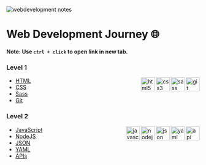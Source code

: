 ![webdevelopment notes](https://github.com/shubhsharma19/web-development-notes/assets/69891912/11b01e78-fd52-43da-99df-ec6d81f89c91)


<h1 align="left"> Web Development Journey 🌐 </h1>

**Note: Use `ctrl + click` to open link in new tab.**

### Level 1
<img align="right" src="https://git-scm.com/images/logos/downloads/Git-Icon-1788C.png" height="36" alt="git"> 
<img align="right" src="https://cdn-icons-png.flaticon.com/512/5968/5968358.png" height="36" alt="sass"> 
<img align="right" src="https://upload.wikimedia.org/wikipedia/commons/thumb/6/62/CSS3_logo.svg/768px-CSS3_logo.svg.png" height="36" alt="css3">
<img align="right" src="https://cdn-icons-png.flaticon.com/512/1216/1216733.png" height="36" alt="html5"> 

- [HTML](https://github.com/shubhsharma19/web-development-notes/tree/main/HTML)
- [CSS](https://github.com/shubhsharma19/web-development-notes/tree/main/CSS)
- [Sass](https://github.com/shubhsharma19/web-development-notes/tree/main/Sass)
- [Git](https://github.com/shubhsharma19/web-development-notes/tree/main/Git)

### Level 2
<img align="right" src="https://cdn-icons-png.flaticon.com/512/1493/1493169.png" height="36" alt="api"> 
<img align="right" src="https://cdn-icons-png.flaticon.com/512/10074/10074702.png" height="36" alt="yaml"> 
<img align="right" src="https://cdn-icons-png.flaticon.com/512/136/136525.png" height="36" alt="json">
<img align="right" src="https://static-00.iconduck.com/assets.00/node-js-icon-454x512-nztofx17.png" height="36" alt="nodejs">
<img align="right" src="https://cdn-icons-png.flaticon.com/512/5968/5968292.png" height="36" alt="javascript">

- [JavaScript](https://github.com/shubhsharma19/web-development-notes/tree/main/JavaScript)
- [NodeJS](https://github.com/shubhsharma19/web-dev-journey/tree/main/NodeJS)
- [JSON](https://github.com/shubhsharma19/web-development-notes/tree/main/JSON)
- [YAML](https://github.com/shubhsharma19/web-development-notes/tree/main/YAML)
- [APIs](https://github.com/shubhsharma19/web-development-notes/tree/main/APIs)
 
